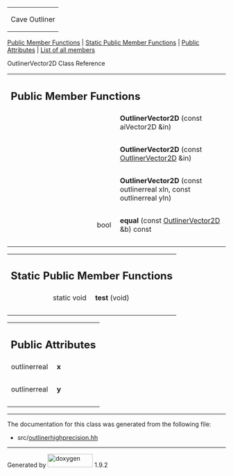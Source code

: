 <table data-cellspacing="0" data-cellpadding="0">
<colgroup>
<col style="width: 100%" />
</colgroup>
<tbody>
<tr class="odd" style="height: 56px;">
<td id="projectalign" style="padding-left: 0.5em"><div id="projectname">
Cave Outliner
</div></td>
</tr>
</tbody>
</table>

[Public Member Functions](#pub-methods) | [Static Public Member
Functions](#pub-static-methods) | [Public Attributes](#pub-attribs) |
[List of all members](class_outliner_vector2_d-members.html)

OutlinerVector2D Class Reference

<table class="memberdecls">
<colgroup>
<col style="width: 50%" />
<col style="width: 50%" />
</colgroup>
<tbody>
<tr class="odd heading">
<td colspan="2"><h2 id="public-member-functions" class="groupheader"><span id="pub-methods"></span> Public Member Functions</h2></td>
</tr>
<tr class="even memitem:a7bbea017cfe65831322f22d8709c7e17">
<td style="text-align: right;" class="memItemLeft" data-valign="top"><span id="a7bbea017cfe65831322f22d8709c7e17"></span>  </td>
<td class="memItemRight" data-valign="bottom"><strong>OutlinerVector2D</strong> (const aiVector2D &amp;in)</td>
</tr>
<tr class="odd separator:a7bbea017cfe65831322f22d8709c7e17">
<td colspan="2" class="memSeparator"> </td>
</tr>
<tr class="even memitem:aefd197feb0e736f53488e2f06e0394f9">
<td style="text-align: right;" class="memItemLeft" data-valign="top"><span id="aefd197feb0e736f53488e2f06e0394f9"></span>  </td>
<td class="memItemRight" data-valign="bottom"><strong>OutlinerVector2D</strong> (const <a href="class_outliner_vector2_d.html" class="el">OutlinerVector2D</a> &amp;in)</td>
</tr>
<tr class="odd separator:aefd197feb0e736f53488e2f06e0394f9">
<td colspan="2" class="memSeparator"> </td>
</tr>
<tr class="even memitem:a17a0d7512dcf1da4cef420a21716c211">
<td style="text-align: right;" class="memItemLeft" data-valign="top"><span id="a17a0d7512dcf1da4cef420a21716c211"></span>  </td>
<td class="memItemRight" data-valign="bottom"><strong>OutlinerVector2D</strong> (const outlinerreal xIn, const outlinerreal yIn)</td>
</tr>
<tr class="odd separator:a17a0d7512dcf1da4cef420a21716c211">
<td colspan="2" class="memSeparator"> </td>
</tr>
<tr class="even memitem:aa21f5f0786ba884bda75223d4f8099cc">
<td style="text-align: right;" class="memItemLeft" data-valign="top"><span id="aa21f5f0786ba884bda75223d4f8099cc"></span> bool </td>
<td class="memItemRight" data-valign="bottom"><strong>equal</strong> (const <a href="class_outliner_vector2_d.html" class="el">OutlinerVector2D</a> &amp;b) const</td>
</tr>
<tr class="odd separator:aa21f5f0786ba884bda75223d4f8099cc">
<td colspan="2" class="memSeparator"> </td>
</tr>
</tbody>
</table>

<table class="memberdecls">
<colgroup>
<col style="width: 50%" />
<col style="width: 50%" />
</colgroup>
<tbody>
<tr class="odd heading">
<td colspan="2"><h2 id="static-public-member-functions" class="groupheader"><span id="pub-static-methods"></span> Static Public Member Functions</h2></td>
</tr>
<tr class="even memitem:a37be3f76ed2e583ba72f0c8c405cb0e9">
<td style="text-align: right;" class="memItemLeft" data-valign="top"><span id="a37be3f76ed2e583ba72f0c8c405cb0e9"></span> static void </td>
<td class="memItemRight" data-valign="bottom"><strong>test</strong> (void)</td>
</tr>
<tr class="odd separator:a37be3f76ed2e583ba72f0c8c405cb0e9">
<td colspan="2" class="memSeparator"> </td>
</tr>
</tbody>
</table>

<table class="memberdecls">
<colgroup>
<col style="width: 50%" />
<col style="width: 50%" />
</colgroup>
<tbody>
<tr class="odd heading">
<td colspan="2"><h2 id="public-attributes" class="groupheader"><span id="pub-attribs"></span> Public Attributes</h2></td>
</tr>
<tr class="even memitem:a3947a056922d4ff8046f38ec366c57de">
<td style="text-align: right;" class="memItemLeft" data-valign="top"><span id="a3947a056922d4ff8046f38ec366c57de"></span> outlinerreal </td>
<td class="memItemRight" data-valign="bottom"><strong>x</strong></td>
</tr>
<tr class="odd separator:a3947a056922d4ff8046f38ec366c57de">
<td colspan="2" class="memSeparator"> </td>
</tr>
<tr class="even memitem:a786083ebecf5558b495239745816eac4">
<td style="text-align: right;" class="memItemLeft" data-valign="top"><span id="a786083ebecf5558b495239745816eac4"></span> outlinerreal </td>
<td class="memItemRight" data-valign="bottom"><strong>y</strong></td>
</tr>
<tr class="odd separator:a786083ebecf5558b495239745816eac4">
<td colspan="2" class="memSeparator"> </td>
</tr>
</tbody>
</table>

------------------------------------------------------------------------

The documentation for this class was generated from the following file:

-   src/<a href="outlinerhighprecision_8hh_source.html" class="el">outlinerhighprecision.hh</a>

------------------------------------------------------------------------

<span class="small">Generated
by [<img src="doxygen.svg" class="footer" width="104" height="31" alt="doxygen" />](https://www.doxygen.org/index.html)
1.9.2</span>
